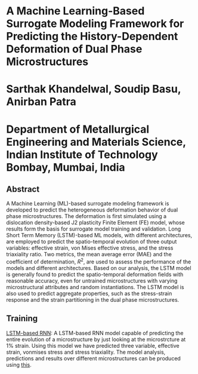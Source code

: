 # A Machine Learning-Based Surrogate Modeling Framework for Predicting the History-Dependent Deformation of Dual Phase Microstructures
# Sarthak Khandelwal, Soudip Basu, Anirban Patra
# Department of Metallurgical Engineering and Materials Science, Indian Institute of Technology Bombay, Mumbai, India

## Abstract
A Machine Learning (ML)-based surrogate modeling framework is developed to predict the heterogeneous deformation behavior of dual phase microstructures. The deformation is first simulated using a dislocation density-based J2 plasticity Finite Element (FE) model, whose results form the basis for surrogate model training and validation. Long Short Term Memory (LSTM)-based ML models, with different architectures, are employed to predict the spatio-temporal evolution of three output variables: effective strain, von Mises effective stress, and the stress triaxiality ratio. Two metrics, the mean average error (MAE) and the coefficient of determination, $R^2$, are used to assess the performance of the models and different architectures. Based on our analysis, the LSTM model is generally found to predict the spatio-temporal deformation fields with reasonable accuracy, even for untrained microstructures with varying microstructural attributes and random instantiations. The LSTM model is also used to predict aggregate properties, such as the stress-strain response and the strain partitioning in the dual phase microstructures.

## Training
[LSTM-based RNN](https://github.com/TheFlash98/model_training/blob/master/window-lstm.ipynb): A LSTM-based RNN model capable of predicting the entire evolution of a microstructure by just looking at the microstrcture at 1% strain. Using this model we have predicted three variable, effective strain, vonmises stress and stress triaxiality. The model analysis, predictions and results over different microstructures can be produced using [this](https://github.com/TheFlash98/model_training/blob/master/window-lstm-plot-analysis.ipynb).
